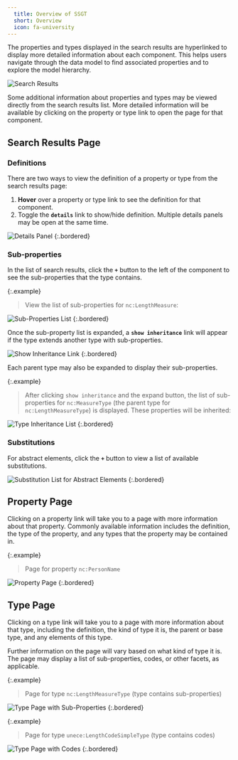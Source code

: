 ```yaml
---
  title: Overview of SSGT
  short: Overview
  icon: fa-university
---
```


The properties and types displayed in the search results are hyperlinked to display more detailed information about each component. This helps users navigate through the data model to find associated properties and to explore the model hierarchy.

![Search Results](./images/results.png)

Some additional information about properties and types may be viewed directly from the search results list.  More detailed information will be available by clicking on the property or type link to open the page for that component.

## Search Results Page

### Definitions

There are two ways to view the definition of a property or type from the search results page:

1. **Hover** over a property or type link to see the definition for that component.
2. Toggle the **`details`** link to show/hide definition.  Multiple details panels may be open at the same time.

![Details Panel](./images/details.png)
{:.bordered}

### Sub-properties

In the list of search results, click the **`+`** button to the left of the component to see the sub-properties that the type contains.

{:.example}
> View the list of sub-properties for `nc:LengthMeasure`:

![Sub-Properties List](./images/subproperties.png)
{:.bordered}

Once the sub-property list is expanded, a **`show inheritance`** link will appear if the type extends another type with sub-properties.

![Show Inheritance Link](./images/show-inheritance.png)
{:.bordered}

Each parent type may also be expanded to display their sub-properties.

{:.example}
> After clicking `show inheritance` and the expand button, the list of sub-properties for `nc:MeasureType` (the parent type for `nc:LengthMeasureType`) is displayed.  These properties will be inherited:

![Type Inheritance List](./images/inheritance.png)
{:.bordered}

### Substitutions

For abstract elements, click the **`+`** button to view a list of available substitutions.

![Substitution List for Abstract Elements](./images/substitutions.png)
{:.bordered}

## Property Page

Clicking on a property link will take you to a page with more information about that property.  Commonly available information includes the definition, the type of the property, and any types that the property may be contained in.

{:.example}
> Page for property `nc:PersonName`

![Property Page](./images/property-page.png)
{:.bordered}

## Type Page

Clicking on a type link will take you to a page with more information about that type, including the definition, the kind of type it is, the parent or base type, and any elements of this type.

Further information on the page will vary based on what kind of type it is.  The page may display a list of sub-properties, codes, or other facets, as applicable.

{:.example}
> Page for type `nc:LengthMeasureType` (type contains sub-properties)

![Type Page with Sub-Properties](./images/type-page-subproperties.png)
{:.bordered}

{:.example}
> Page for type `unece:LengthCodeSimpleType` (type contains codes)

![Type Page with Codes](./images/type-page-codes.png)
{:.bordered}
